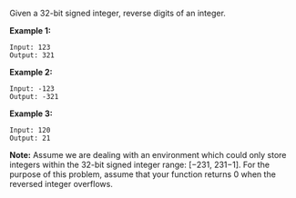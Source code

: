 Given a 32-bit signed integer, reverse digits of an integer.

**Example 1:**

```
Input: 123
Output: 321
```
**Example 2:**

```
Input: -123
Output: -321
```
**Example 3:**

```
Input: 120
Output: 21
```
**Note:**
Assume we are dealing with an environment which could only store integers within the 32-bit signed integer range: [−231,  231−1]. For the purpose of this problem, assume that your function returns 0 when the reversed integer overflows.
